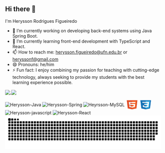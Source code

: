 ## Hi there 👋

I'm Herysson Rodrigues Figueiredo


- 🔭 I’m currently working on developing back-end systems using Java Spring Boot.
- 🌱 I’m currently learning front-end development with TypeScript and React.
- 📫 How to reach me: herysson.figueiredo@ufn.edu.br or heryssonf@gmail.com
- 😄 Pronouns: he/him
- ⚡ Fun fact: I enjoy combining my passion for teaching with cutting-edge technology, always seeking to provide my students with the best learning experience possible.


<a href="https://github.com/anuraghazra/github-readme-stats">
  <img height=200 align="center" src="https://github-readme-stats.vercel.app/api?username=herysson" />
</a>
<a href="https://github.com/anuraghazra/convoychat">
  <img height=200 align="center" src="https://github-readme-stats.vercel.app/api/top-langs?username=herysson&layout=compact&langs_count=8&card_width=320" />
</a>

          
<div style="display: inline_block"><br>       
  <img align="center" alt="Herysson-Java" height="30" width="40" src="https://cdn.jsdelivr.net/gh/devicons/devicon@latest/icons/java/java-original.svg">
  <img align="center" alt="Herysson-Spring" height="30" width="40" src="https://cdn.jsdelivr.net/gh/devicons/devicon@latest/icons/spring/spring-original.svg">
  <img align="center" alt="Heyrsson-MySQL" height="30" width="40" src="https://cdn.jsdelivr.net/gh/devicons/devicon@latest/icons/mysql/mysql-original.svg">
  <img align="center" alt="Herysson-HTML" height="30" width="40" src="https://raw.githubusercontent.com/devicons/devicon/master/icons/html5/html5-original.svg">
  <img align="center" alt="Herysson-CSS" height="30" width="40" src="https://raw.githubusercontent.com/devicons/devicon/master/icons/css3/css3-original.svg">
  <img align="center" alt="Herysson-javascript" height="30" width="40" src="https://cdn.jsdelivr.net/gh/devicons/devicon@latest/icons/javascript/javascript-original.svg">
  <img align="center" alt="Herysson-React" height="30" width="40" src="https://cdn.jsdelivr.net/gh/devicons/devicon@latest/icons/react/react-original.svg" >
</div>


<picture>
  <source media="(prefers-color-scheme: dark)" srcset="https://raw.githubusercontent.com/platane/platane/output/github-contribution-grid-snake-dark.svg">
  <source media="(prefers-color-scheme: light)" srcset="https://raw.githubusercontent.com/platane/platane/output/github-contribution-grid-snake.svg">
  <img alt="github contribution grid snake animation" src="https://raw.githubusercontent.com/platane/platane/output/github-contribution-grid-snake.svg">
</picture>

